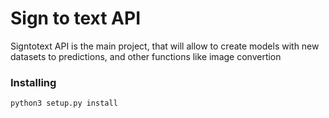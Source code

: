 # Sign to text API

Signtotext API is the main project, that will allow to create models with new datasets to predictions, and other functions like image convertion

### Installing

`python3 setup.py install`
